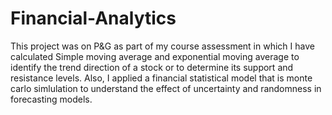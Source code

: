 # Financial-Analytics

This project was on P&G as part of my course assessment in which I have calculated Simple moving average and exponential moving average to identify the trend direction of a stock or to determine its support and resistance levels. Also, I applied a financial statistical model that is monte carlo simlulation to understand the effect of uncertainty and randomness in forecasting models.
